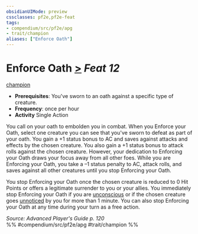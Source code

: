 ```yaml
---
obsidianUIMode: preview
cssclasses: pf2e,pf2e-feat
tags:
- compendium/src/pf2e/apg
- trait/champion
aliases: ["Enforce Oath"]
---
```

# Enforce Oath  [>](rules/core-rulebook/chapter-9-playing-the-game.md#Actions "Single Action") *Feat 12*  
[champion](rules/traits/champion.md "Champion Class Trait")  

- **Prerequisites**: You've sworn to an oath against a specific type of creature.
- **Frequency**: once per hour
- **Activity** Single Action

You call on your oath to embolden you in combat. When you Enforce your Oath, select one creature you can see that you've sworn to defeat as part of your oath. You gain a +1 status bonus to AC and saves against attacks and effects by the chosen creature. You also gain a +1 status bonus to attack rolls against the chosen creature. However, your dedication to Enforcing your Oath draws your focus away from all other foes. While you are Enforcing your Oath, you take a –1 status penalty to AC, attack rolls, and saves against all other creatures until you stop Enforcing your Oath.

You stop Enforcing your Oath once the chosen creature is reduced to 0 Hit Points or offers a legitimate surrender to you or your allies. You immediately stop Enforcing your Oath if you are [unconscious](rules/conditions.md#Unconscious) or if the chosen creature goes [unnoticed](rules/conditions.md#Unnoticed) by you for more than 1 minute. You can also stop Enforcing your Oath at any time during your turn as a free action.

*Source: Advanced Player's Guide p. 120*  
%% #compendium/src/pf2e/apg #trait/champion %%